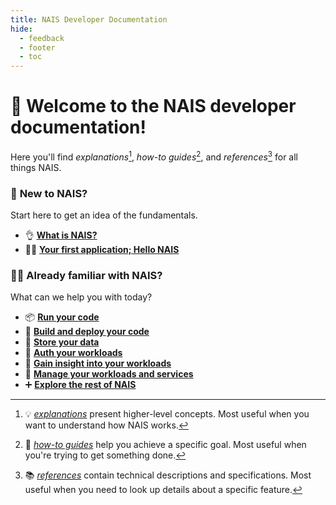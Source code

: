 ```yaml
---
title: NAIS Developer Documentation
hide:
  - feedback
  - footer
  - toc
---
```

<!-- This hides the edit button on the start page -->
<style>
  .md-content__button {
    display: none;
  }
</style>

# :wave: **Welcome to the NAIS developer documentation!**

Here you'll find _explanations_[^1], _how-to guides_[^2], and _references_[^3] for all things NAIS.

### :seedling: **New to NAIS?**

Start here to get an idea of the fundamentals.

<div class="grid cards" markdown>

- :ok_hand: [**What is NAIS?**](explanations/nais.md)
- :student: [**Your first application; Hello NAIS**](tutorials/hello-nais.md)

</div>

### :technologist: **Already familiar with NAIS?**

What can we help you with today?

<div class="grid cards" markdown>

- :package: [**Run your code**](workloads/README.md)
- :rocket: [**Build and deploy your code**](build/README.md)
- :open_file_folder: [**Store your data**](persistence/README.md)
- :closed_lock_with_key: [**Auth your workloads**](auth/README.md)
- :telescope: [**Gain insight into your workloads**](observability/README.md)
- :wrench: [**Manage your workloads and services**](operate/README.md)
- :heavy_plus_sign: [**Explore the rest of NAIS**](services/README.md)

</div>

[^1]: :bulb: [_explanations_](tags.md#explanation) present higher-level concepts. Most useful when you want to understand how NAIS works.
[^2]: :dart: [_how-to guides_](tags.md#how-to) help you achieve a specific goal. Most useful when you're trying to get something done.
[^3]: :books: [_references_](tags.md#reference) contain technical descriptions and specifications. Most useful when you need to look up details about a specific feature.
